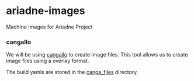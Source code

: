 # ariadne-images
Machine Images for Ariadne Project

### cangallo

We will be using [cangallo](https://github.com/jfontan/cangallo) to create image files.  This tool allows us to create image files using a overlay format.

The build yamls are stored in the [canga_files](canga_files) directory.
